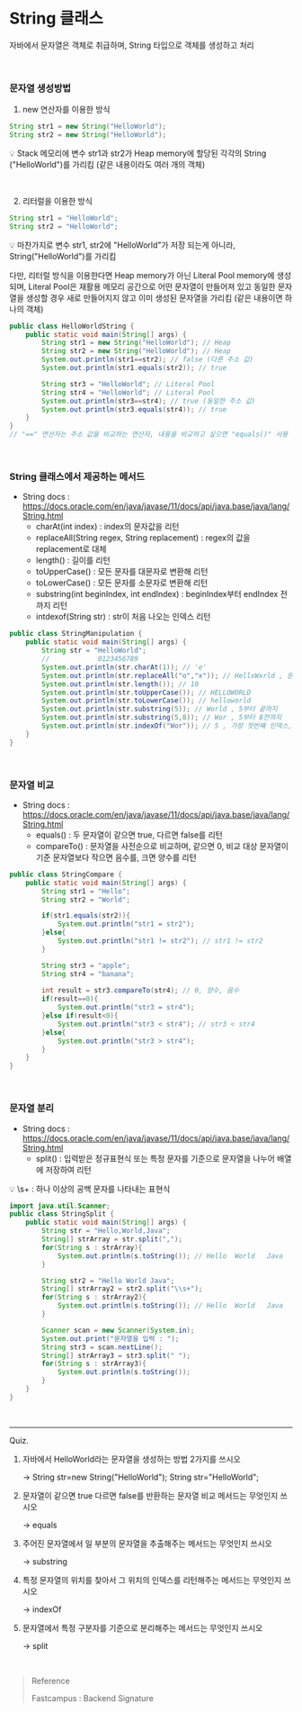 # String 클래스

자바에서 문자열은 객체로 취급하며, String 타입으로 객체를 생성하고 처리

<br/>

### 문자열 생성방법

1. new 연산자를 이용한 방식

```java
String str1 = new String("HelloWorld");
String str2 = new String("HelloWorld");
```

:bulb: Stack 메모리에 변수 str1과 str2가 Heap memory에 할당된 각각의 String ("HelloWorld")를 가리킴 (같은 내용이라도 여러 개의 객체)

<br/>

2. 리터럴을 이용한 방식

```java
String str1 = "HelloWorld";
String str2 = "HelloWorld";
```

:bulb: 마찬가지로 변수 str1, str2에 "HelloWorld"가 저장 되는게 아니라, String("HelloWorld")를 가리킴

다만, 리터럴 방식을 이용한다면 Heap memory가 아닌 Literal Pool memory에 생성되며, Literal Pool은 재활용 메모리 공간으로 어떤 문자열이 만들어져 있고 동일한 문자열을 생성할 경우 새로 만들어지지 않고 이미 생성된 문자열을 가리킴 (같은 내용이면 하나의 객체)

```java
public class HelloWorldString {
    public static void main(String[] args) {
        String str1 = new String("HelloWorld"); // Heap
        String str2 = new String("HelloWorld"); // Heap
        System.out.println(str1==str2); // false (다른 주소 값)
        System.out.println(str1.equals(str2)); // true

        String str3 = "HelloWorld"; // Literal Pool
        String str4 = "HelloWorld"; // Literal Pool
        System.out.println(str3==str4); // true (동일한 주소 값)
        System.out.println(str3.equals(str4)); // true
    }
}
// "==" 연산자는 주소 값을 비교하는 연산자, 내용을 비교하고 싶으면 "equals()" 사용
```

<br/>

### String 클래스에서 제공하는 메서드

- String docs : https://docs.oracle.com/en/java/javase/11/docs/api/java.base/java/lang/String.html
  - charAt(int index) : index의 문자값을 리턴
  - replaceAll(String regex, String replacement) : regex의 값을 replacement로 대체
  - length() : 길이를 리턴
  - toUpperCase() : 모든 문자를 대문자로 변환해 리턴
  - toLowerCase() : 모든 문자를 소문자로 변환해 리턴
  - substring(int beginIndex, int endIndex) : beginIndex부터 endIndex 전까지 리턴
  - intdexof(String str) : str이 처음 나오는 인덱스 리턴

```java
public class StringManipulation {
    public static void main(String[] args) {
        String str = "HelloWorld";
        //            0123456789
        System.out.println(str.charAt(1)); // 'e'
        System.out.println(str.replaceAll("o","x")); // HellxWxrld , 문자열이기에 하나라도 쌍따옴표 사용
        System.out.println(str.length()); // 10
        System.out.println(str.toUpperCase()); // HELLOWORLD
        System.out.println(str.toLowerCase()); // helloworld
        System.out.println(str.substring(5)); // World , 5부터 끝까지
        System.out.println(str.substring(5,8)); // Wor , 5부터 8전까지
        System.out.println(str.indexOf("Wor")); // 5 , 가장 첫번째 인덱스, 문자열이 없으면 -1
    }
}
```

<br/>

### 문자열 비교

- String docs : https://docs.oracle.com/en/java/javase/11/docs/api/java.base/java/lang/String.html
  - equals() : 두 문자열이 같으면 true, 다르면 false를 리턴
  - compareTo() : 문자열을 사전순으로 비교하며, 같으면 0, 비교 대상 문자열이 기준 문자열보다 작으면 음수를, 크면 양수를 리턴

```java
public class StringCompare {
    public static void main(String[] args) {
        String str1 = "Hello";
        String str2 = "World";

        if(str1.equals(str2)){
            System.out.println("str1 = str2");
        }else{
            System.out.println("str1 != str2"); // str1 != str2
        }

        String str3 = "apple";
        String str4 = "banana";
        
        int result = str3.compareTo(str4); // 0, 양수, 음수
        if(result==0){
            System.out.println("str3 = str4");
        }else if(result<0){
            System.out.println("str3 < str4"); // str3 < str4
        }else{
            System.out.println("str3 > str4");
        }
    }
}
```

<br/>

### 문자열 분리

- String docs : https://docs.oracle.com/en/java/javase/11/docs/api/java.base/java/lang/String.html
  - split() : 입력받은 정규표현식 또는 특정 문자를 기준으로 문자열을 나누어 배열에 저장하여 리턴

:bulb: \s+ : 하나 이상의 공백 문자를 나타내는 표현식

```java
import java.util.Scanner;
public class StringSplit {
    public static void main(String[] args) {
        String str = "Hello,World,Java";
        String[] strArray = str.split(",");
        for(String s : strArray){
            System.out.println(s.toString()); // Hello	World	Java
        }

        String str2 = "Hello World Java";
        String[] strArray2 = str2.split("\\s+");
        for(String s : strArray2){
            System.out.println(s.toString()); // Hello 	World	Java
        }

        Scanner scan = new Scanner(System.in);
        System.out.print("문자열을 입력 : ");
        String str3 = scan.nextLine();
        String[] strArray3 = str3.split(" ");
        for(String s : strArray3){
            System.out.println(s.toString());
        }
    }
}
```

<br/>

---

Quiz.

1. 자바에서 HelloWorld라는 문자열을 생성하는 방법 2가지를 쓰시오

   → String str=new String("HelloWorld"); String str="HelloWorld";

2. 문자열이 같으면 true 다르면 false를 반환하는 문자열 비교 메서드는 무엇인지 쓰시오

   → equals

3. 주어진 문자열에서 일 부분의 문자열을 추출해주는 메서드는 무엇인지 쓰시오

   → substring

4. 특정 문자열의 위치를 찾아서 그 위치의 인덱스를 리턴해주는 메서드는 무엇인지 쓰시오

   → indexOf

5. 문자열에서 특정 구분자를 기준으로 분리해주는 메서드는 무엇인지 쓰시오

   → split

<br/>

> Reference
>
> Fastcampus : Backend Signature